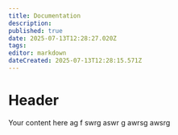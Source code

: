 ```yaml
---
title: Documentation
description: 
published: true
date: 2025-07-13T12:28:27.020Z
tags: 
editor: markdown
dateCreated: 2025-07-13T12:28:15.571Z
---
```


# Header
Your content here
ag f
swrg 
aswr
 g
 awrsg 
 awsrg